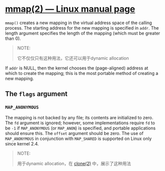 # [mmap(2) — Linux manual page](https://man7.org/linux/man-pages/man2/mmap.2.html)



`mmap()` creates a new mapping in the virtual address space of the calling process.  The starting address for the new mapping is specified in `addr`.  The length argument specifies the length of the mapping (which must be greater than 0).

> NOTE: 
>
> 它不仅仅只有这种用法，它还可以用于dynamic allocation

If `addr` is NULL, then the kernel chooses the (page-aligned) address at which to create the mapping; this is the most portable method of creating a new mapping.

## The `flags` argument

### `MAP_ANONYMOUS`

The mapping is not backed by any file; its contents are initialized to zero.  The `fd` argument is ignored; however, some implementations require `fd` to be `-1` if `MAP_ANONYMOUS` (or `MAP_ANON`) is specified, and portable applications should ensure this.  The `offset` argument should be zero. The use of `MAP_ANONYMOUS` in conjunction with `MAP_SHARED` is supported on Linux only since kernel 2.4.

> NOTE: 
>
> 用于dynamic allocation，在 [clone(2)](https://man7.org/linux/man-pages/man2/clone.2.html) 中，展示了这种用法
>
> 